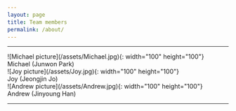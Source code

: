 ```yaml
---
layout: page
title: Team members
permalink: /about/
---
```



<hr/>
![Michael picture](/assets/Michael.jpg){: width="100" height="100"}
<br />
Michael (Junwon Park) <br />
![Joy picture](/assets/Joy.jpg){: width="100" height="100"}
<br />
Joy (Jeongjin Jo) <br />
![Andrew picture](/assets/Andrew.jpg){: width="100" height="100"}
<br />
Andrew (Jinyoung Han)<br />
<hr/>